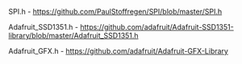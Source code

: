 SPI.h - https://github.com/PaulStoffregen/SPI/blob/master/SPI.h

Adafruit_SSD1351.h - https://github.com/adafruit/Adafruit-SSD1351-library/blob/master/Adafruit_SSD1351.h

Adafruit_GFX.h - https://github.com/adafruit/Adafruit-GFX-Library
